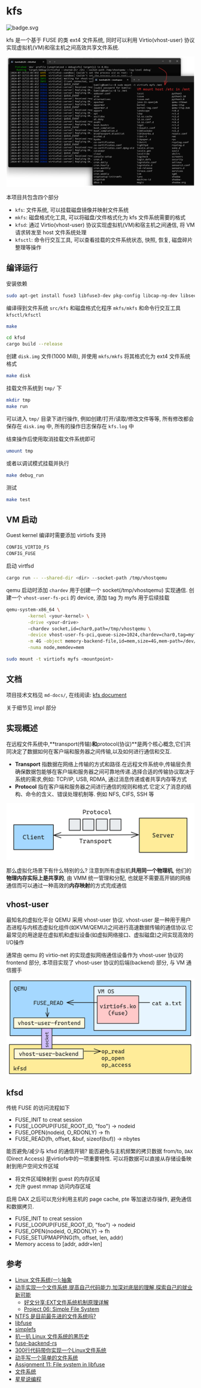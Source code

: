 # kfs

![badge.svg](https://github.com/luzhixing12345/kfs/actions/workflows/main.yaml/badge.svg)

kfs 是一个基于 FUSE 的类 ext4 文件系统, 同时可以利用 Virtio(vhost-user) 协议实现虚拟机(VM)和宿主机之间高效共享文件系统.

![20240731230954](https://raw.githubusercontent.com/learner-lu/picbed/master/20240731230954.png)

本项目共包含四个部分

- `kfs`: 文件系统, 可以挂载磁盘镜像并映射文件系统
- `mkfs`: 磁盘格式化工具, 可以将磁盘/文件格式化为 kfs 文件系统需要的格式
- `kfsd`: 通过 Virtio(vhost-user) 协议实现虚拟机(VM)和宿主机之间通信, 将 VM 请求转发至 host 文件系统处理
- `kfsctl`: 命令行交互工具, 可以查看挂载的文件系统状态, 快照, 恢复, 磁盘碎片整理等操作

## 编译运行

安装依赖

```bash
sudo apt-get install fuse3 libfuse3-dev pkg-config libcap-ng-dev libseccomp-dev
```

编译得到文件系统 `src/kfs` 和磁盘格式化程序 `mkfs/mkfs` 和命令行交互工具 `kfsctl/kfsctl`

```bash
make
```

```bash
cd kfsd
cargo build --release
```

创建 `disk.img` 文件(1000 MiB), 并使用 `mkfs/mkfs` 将其格式化为 ext4 文件系统格式

```bash
make disk
```

挂载文件系统到 `tmp/` 下

```bash
mkdir tmp
make run
```

可以进入 `tmp/` 目录下进行操作, 例如创建/打开/读取/修改文件等等, 所有修改都会保存在 `disk.img` 中, 所有的操作日志保存在 `kfs.log` 中

结束操作后使用取消挂载文件系统即可

```bash
umount tmp
```

或者以调试模式挂载并执行

```bash
make debug_run
```

测试

```bash
make test
```

## VM 启动

Guest kernel 编译时需要添加 virtiofs 支持

```txt
CONFIG_VIRTIO_FS
CONFIG_FUSE
```

启动 virtfsd

```bash
cargo run -- --shared-dir <dir> --socket-path /tmp/vhostqemu
```

qemu 启动时添加 `chardev` 用于创建一个 socket(/tmp/vhostqemu) 实现通信. 创建一个 `vhost-user-fs-pci` 的 device, 添加 tag 为 myfs 用于后续挂载

```bash
qemu-system-x86_64 \
        -kernel <your-kernel> \
        -drive <your-drive>
        -chardev socket,id=char0,path=/tmp/vhostqemu \
        -device vhost-user-fs-pci,queue-size=1024,chardev=char0,tag=myfs \
        -m 4G -object memory-backend-file,id=mem,size=4G,mem-path=/dev/shm,share=on \
        -numa node,memdev=mem
```

```bash
sudo mount -t virtiofs myfs <mountpoint>
```

<!-- ## TODO

- [ ] 完善测试
- [ ] ext4 日志
- [ ] 支持并发
- [ ] 大文件读写
- [ ] 目录 Hash
- [ ] 高效的磁盘bitmap选择算法
- [ ] 快照
- [ ] 校验和
- [ ] 重复数据删除
- [ ] 压缩
- [ ] 延迟分配 -->

## 文档

项目技术文档见 `md-docs/`, 在线阅读: [kfs document](https://luzhixing12345.github.io/kfs/)

关于细节见 impl 部分

## 实现概述

在远程文件系统中,**transport(传输)**和**protocol(协议)**是两个核心概念,它们共同决定了数据如何在客户端和服务器之间传输,以及如何进行通信和交互.

- **Transport** 指数据在网络上传输的方式和路径.在远程文件系统中,传输层负责确保数据包能够在客户端和服务器之间可靠地传递.选择合适的传输协议取决于系统的需求,例如: TCP/IP, USB, RDMA, 通过消息传递或者共享内存等方式
- **Protocol** 指在客户端和服务器之间进行通信的规则和格式.它定义了消息的结构、命令的含义、错误处理机制等. 例如 NFS, CIFS, SSH 等

![20240731211711](https://raw.githubusercontent.com/learner-lu/picbed/master/20240731211711.png)

那么虚拟化场景下有什么特别的么? 注意到所有虚拟机**共用同一个物理机**, 他们的**物理内存实际上是共享的**, 由 VMM 统一管理和分配, 也就是不需要高开销的网络通信而可以通过一种高效的**内存映射**的方式完成通信

## vhost-user

最知名的虚拟化平台 QEMU 采用 vhost-user 协议. vhost-user 是一种用于用户态进程与内核态虚拟化组件(如KVM/QEMU)之间进行高速数据传输的通信协议.它最常见的用途是在虚拟机和虚拟设备(如虚拟网络接口、虚拟磁盘)之间实现高效的I/O操作

通常由 qemu 的 virtio-net 的实现虚拟网络通信设备作为 vhost-user 协议的 frontend 部分, 本项目实现了 vhost-user 协议的后端(backend) 部分, 与 VM 通信握手

![20240731232130](https://raw.githubusercontent.com/learner-lu/picbed/master/20240731232130.png)

## kfsd

传统 FUSE 的访问流程如下

- FUSE_INIT to creat session
- FUSE_LOOPUP(FUSE_ROOT_ID, "foo") -> nodeid
- FUSE_OPEN(nodeid, O_RDONLY) -> fh
- FUSE_READ(fh, offset, &buf, sizeof(buf)) -> nbytes

能否避免/减少与 kfsd 的通信开销? 能否避免与主机频繁的拷贝数据 from/to, `DAX` (Direct Access) 是virtiofs中的一项重要特性. 可以将数据可以直接从存储设备映射到用户空间文件区域

- 将文件区域映射到 guest 的内存区域
- 允许 guest mmap 访问内存区域

启用 DAX 之后可以充分利用主机的 page cache, pte 等加速访存操作, 避免通信和数据拷贝. 

- FUSE_INIT to creat session
- FUSE_LOOPUP(FUSE_ROOT_ID, "foo") -> nodeid
- FUSE_OPEN(nodeid, O_RDONLY) -> fh
- FUSE_SETUPMAPPING(fh, offset, len, addr)
- Memory access to [addr, addr+len]

## 参考

- [Linux 文件系统(一):抽象](https://www.bilibili.com/video/BV1jM411W7jV)
- [动手实现一个文件系统,提高自己代码能力,加深对底层的理解,探索自己的就业新可能](https://www.bilibili.com/video/BV1eV411A7gw)
  - [好文分享:EXT文件系统机制原理详解](https://www.51cto.com/article/603104.html)
  - [Project 06: Simple File System](https://www3.nd.edu/~pbui/teaching/cse.30341.fa19/project06.html)
- [NTFS 是目前最先进的文件系统吗?](https://www.zhihu.com/question/20619659)
- [libfuse](https://github.com/libfuse/libfuse)
- [simplefs](https://github.com/sysprog21/simplefs)
- [扒一扒 Linux 文件系统的黑历史](https://zhuanlan.zhihu.com/p/28828826)
- [fuse-backend-rs](https://github.com/cloud-hypervisor/fuse-backend-rs)
- [300行代码带你实现一个Linux文件系统](https://zhuanlan.zhihu.com/p/579011810)
- [动手写一个简单的文件系统](https://www.jianshu.com/p/8966d121263b)
- [Assignment 11: File system in libfuse](https://course.ccs.neu.edu/cs3650sp22/a11.html)
- [文件系统](https://realwujing.github.io/linux/kernel/%E6%96%87%E4%BB%B6%E7%B3%BB%E7%BB%9F/)
- [星星说编程](https://space.bilibili.com/50657960/channel/series)
